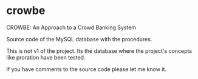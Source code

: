 # crowbe
CROWBE: An Approach to a Crowd Banking System 

Source code of the MySQL database with the procedures.

This is not v1 of the project. Its the database where the project's concepts like proration have been tested.

If you have comments to the source code please let me know it.
